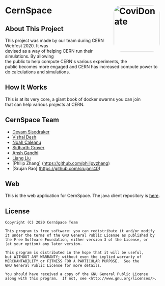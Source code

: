 # CernSpace <img align="right" alt="CoviDonate" src="./CernSpaceFlat.png" width="150px" height="150px" style="border-radius: 25px;">

## About This Project
This project was made by our team during CERN Webfest 2020. It was  
devised as a way of helping CERN run their simulations. By allowing  
the public to help compute CERN's various experiments, the  
public becomes more engaged and CERN has increased compute power to  
do calculations and simulations.  

## How It Works
This is at its very core, a giant book of docker swarms you can join  
that can help various projects at CERN.

## CernSpace Team
 - [Devam Sisodraker](https://github.com/TheD3vel0per)
 - [Vishal Desh](https://github.com/VDeshh)
 - [Noah Caleanu](https://www.linkedin.com/in/noah-caleanu-871662135/)
 - [Sidharth Grover](https://github.com/Sid10501)
 - [Ansh Gandhi](https://github.com/anshgandhi17)
 - [Liang Liu](https://github.com/StuffByLiang)
 - [Philip Zhang] (https://github.com/philipyzhang)
 - [Srujan Rao] (https://github.com/srujanr40)

## Web
This is the web application for CernSpace.
The java client repository is [here](https://github.com/TheD3vel0per/CernSpaceClient).

## License
```
Copyright (C) 2020 CernSpace Team

This program is free software: you can redistribute it and/or modify
it under the terms of the GNU General Public License as published by
the Free Software Foundation, either version 3 of the License, or
(at your option) any later version.

This program is distributed in the hope that it will be useful,
but WITHOUT ANY WARRANTY; without even the implied warranty of
MERCHANTABILITY or FITNESS FOR A PARTICULAR PURPOSE.  See the
GNU General Public License for more details.

You should have received a copy of the GNU General Public License
along with this program.  If not, see <http://www.gnu.org/licenses/>.
```
